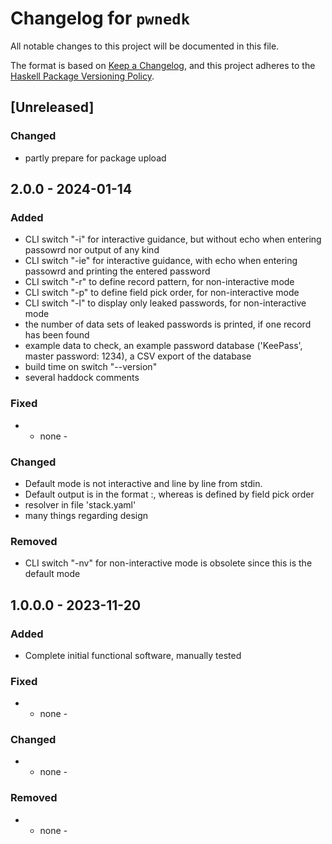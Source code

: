 # Changelog for `pwnedk`

All notable changes to this project will be documented in this file.

The format is based on [Keep a Changelog](https://keepachangelog.com/en/1.0.0/),
and this project adheres to the
[Haskell Package Versioning Policy](https://pvp.haskell.org/).

## [Unreleased]

### Changed

- partly prepare for package upload

## 2.0.0 - 2024-01-14

### Added

- CLI switch "-i" for interactive guidance, but without echo when entering passowrd nor output of any kind
- CLI switch "-ie" for interactive guidance, with echo when entering passowrd and printing the entered password
- CLI switch "-r" to define record pattern, for non-interactive mode
- CLI switch "-p" to define field pick order, for non-interactive mode
- CLI switch "-l" to display only leaked passwords, for non-interactive mode
- the number of data sets of leaked passwords is printed, if one record has been found
- example data to check, an example password database ('KeePass', master password: 1234), a CSV export of the database
- build time on switch "--version"
- several haddock comments

### Fixed

- - none -

### Changed

- Default mode is not interactive and line by line from stdin.
- Default output is in the format <Reference>:<SymbolOrNumberOfAppearences>, 
  whereas <Reference> is defined by field pick order
- resolver in file 'stack.yaml'
- many things regarding design

### Removed

- CLI switch "-nv" for non-interactive mode is obsolete since this is the default mode

## 1.0.0.0 - 2023-11-20

### Added

- Complete initial functional software, manually tested

### Fixed

- - none -

### Changed

- - none -

### Removed

- - none -
